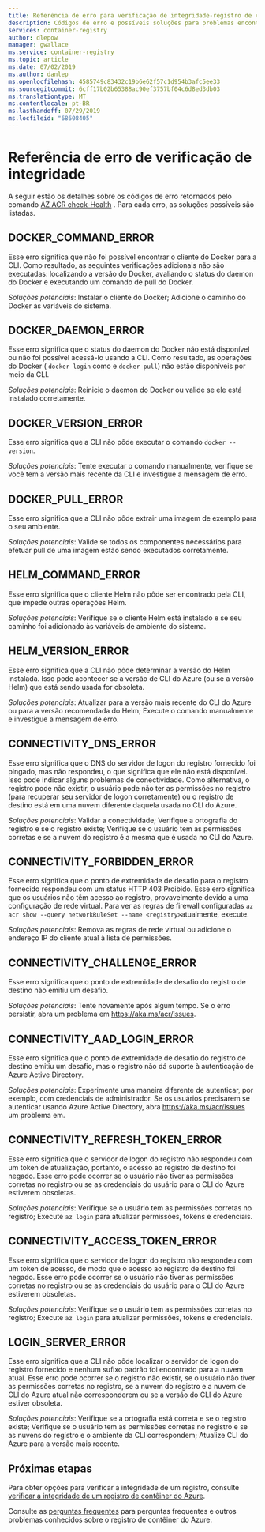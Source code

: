 ```yaml
---
title: Referência de erro para verificação de integridade-registro de contêiner do Azure
description: Códigos de erro e possíveis soluções para problemas encontrados ao executar o comando AZ ACR check-Health Diagnostic no registro de contêiner do Azure
services: container-registry
author: dlepow
manager: gwallace
ms.service: container-registry
ms.topic: article
ms.date: 07/02/2019
ms.author: danlep
ms.openlocfilehash: 4585749c83432c19b6e62f57c1d954b3afc5ee33
ms.sourcegitcommit: 6cff17b02b65388ac90ef3757bf04c6d8ed3db03
ms.translationtype: MT
ms.contentlocale: pt-BR
ms.lasthandoff: 07/29/2019
ms.locfileid: "68608405"
---
```

# <a name="health-check-error-reference"></a>Referência de erro de verificação de integridade

A seguir estão os detalhes sobre os códigos de erro retornados pelo comando [AZ ACR check-Health][az-acr-check-health] . Para cada erro, as soluções possíveis são listadas.

## <a name="dockercommanderror"></a>DOCKER_COMMAND_ERROR

Esse erro significa que não foi possível encontrar o cliente do Docker para a CLI. Como resultado, as seguintes verificações adicionais não são executadas: localizando a versão do Docker, avaliando o status do daemon do Docker e executando um comando de pull do Docker.

*Soluções potenciais*: Instalar o cliente do Docker; Adicione o caminho do Docker às variáveis do sistema.

## <a name="dockerdaemonerror"></a>DOCKER_DAEMON_ERROR

Esse erro significa que o status do daemon do Docker não está disponível ou não foi possível acessá-lo usando a CLI. Como resultado, as operações do Docker ( `docker login` como e `docker pull`) não estão disponíveis por meio da CLI.

*Soluções potenciais*: Reinicie o daemon do Docker ou valide se ele está instalado corretamente.

## <a name="dockerversionerror"></a>DOCKER_VERSION_ERROR

Esse erro significa que a CLI não pôde executar o comando `docker --version`.

*Soluções potenciais*: Tente executar o comando manualmente, verifique se você tem a versão mais recente da CLI e investigue a mensagem de erro.

## <a name="dockerpullerror"></a>DOCKER_PULL_ERROR

Esse erro significa que a CLI não pôde extrair uma imagem de exemplo para o seu ambiente.

*Soluções potenciais*: Valide se todos os componentes necessários para efetuar pull de uma imagem estão sendo executados corretamente.

## <a name="helmcommanderror"></a>HELM_COMMAND_ERROR

Esse erro significa que o cliente Helm não pôde ser encontrado pela CLI, que impede outras operações Helm.

*Soluções potenciais*: Verifique se o cliente Helm está instalado e se seu caminho foi adicionado às variáveis de ambiente do sistema.

## <a name="helmversionerror"></a>HELM_VERSION_ERROR

Esse erro significa que a CLI não pôde determinar a versão do Helm instalada. Isso pode acontecer se a versão de CLI do Azure (ou se a versão Helm) que está sendo usada for obsoleta.

*Soluções potenciais*: Atualizar para a versão mais recente do CLI do Azure ou para a versão recomendada do Helm; Execute o comando manualmente e investigue a mensagem de erro.

## <a name="connectivitydnserror"></a>CONNECTIVITY_DNS_ERROR

Esse erro significa que o DNS do servidor de logon do registro fornecido foi pingado, mas não respondeu, o que significa que ele não está disponível. Isso pode indicar alguns problemas de conectividade. Como alternativa, o registro pode não existir, o usuário pode não ter as permissões no registro (para recuperar seu servidor de logon corretamente) ou o registro de destino está em uma nuvem diferente daquela usada no CLI do Azure.

*Soluções potenciais*: Validar a conectividade; Verifique a ortografia do registro e se o registro existe; Verifique se o usuário tem as permissões corretas e se a nuvem do registro é a mesma que é usada no CLI do Azure.

## <a name="connectivityforbiddenerror"></a>CONNECTIVITY_FORBIDDEN_ERROR

Esse erro significa que o ponto de extremidade de desafio para o registro fornecido respondeu com um status HTTP 403 Proibido. Esse erro significa que os usuários não têm acesso ao registro, provavelmente devido a uma configuração de rede virtual. Para ver as regras de firewall configuradas `az acr show --query networkRuleSet --name <registry>`atualmente, execute.

*Soluções potenciais*: Remova as regras de rede virtual ou adicione o endereço IP do cliente atual à lista de permissões.

## <a name="connectivitychallengeerror"></a>CONNECTIVITY_CHALLENGE_ERROR

Esse erro significa que o ponto de extremidade de desafio do registro de destino não emitiu um desafio.

*Soluções potenciais*: Tente novamente após algum tempo. Se o erro persistir, abra um problema em https://aka.ms/acr/issues.

## <a name="connectivityaadloginerror"></a>CONNECTIVITY_AAD_LOGIN_ERROR

Esse erro significa que o ponto de extremidade de desafio do registro de destino emitiu um desafio, mas o registro não dá suporte à autenticação de Azure Active Directory.

*Soluções potenciais*: Experimente uma maneira diferente de autenticar, por exemplo, com credenciais de administrador. Se os usuários precisarem se autenticar usando Azure Active Directory, abra https://aka.ms/acr/issues um problema em.

## <a name="connectivityrefreshtokenerror"></a>CONNECTIVITY_REFRESH_TOKEN_ERROR

Esse erro significa que o servidor de logon do registro não respondeu com um token de atualização, portanto, o acesso ao registro de destino foi negado. Esse erro pode ocorrer se o usuário não tiver as permissões corretas no registro ou se as credenciais do usuário para o CLI do Azure estiverem obsoletas.

*Soluções potenciais*: Verifique se o usuário tem as permissões corretas no registro; Execute `az login` para atualizar permissões, tokens e credenciais.

## <a name="connectivityaccesstokenerror"></a>CONNECTIVITY_ACCESS_TOKEN_ERROR

Esse erro significa que o servidor de logon do registro não respondeu com um token de acesso, de modo que o acesso ao registro de destino foi negado. Esse erro pode ocorrer se o usuário não tiver as permissões corretas no registro ou se as credenciais do usuário para o CLI do Azure estiverem obsoletas.

*Soluções potenciais*: Verifique se o usuário tem as permissões corretas no registro; Execute `az login` para atualizar permissões, tokens e credenciais.

## <a name="loginservererror"></a>LOGIN_SERVER_ERROR

Esse erro significa que a CLI não pôde localizar o servidor de logon do registro fornecido e nenhum sufixo padrão foi encontrado para a nuvem atual. Esse erro pode ocorrer se o registro não existir, se o usuário não tiver as permissões corretas no registro, se a nuvem do registro e a nuvem de CLI do Azure atual não corresponderem ou se a versão do CLI do Azure estiver obsoleta.

*Soluções potenciais*: Verifique se a ortografia está correta e se o registro existe; Verifique se o usuário tem as permissões corretas no registro e se as nuvens do registro e o ambiente da CLI correspondem; Atualize CLI do Azure para a versão mais recente.

## <a name="next-steps"></a>Próximas etapas

Para obter opções para verificar a integridade de um registro, consulte [verificar a integridade de um registro de contêiner do Azure](container-registry-check-health.md).

Consulte as [perguntas frequentes](container-registry-faq.md) para perguntas frequentes e outros problemas conhecidos sobre o registro de contêiner do Azure.





<!-- LINKS - internal -->
[az-acr-check-health]: /cli/azure/acr#az-acr-check-health
